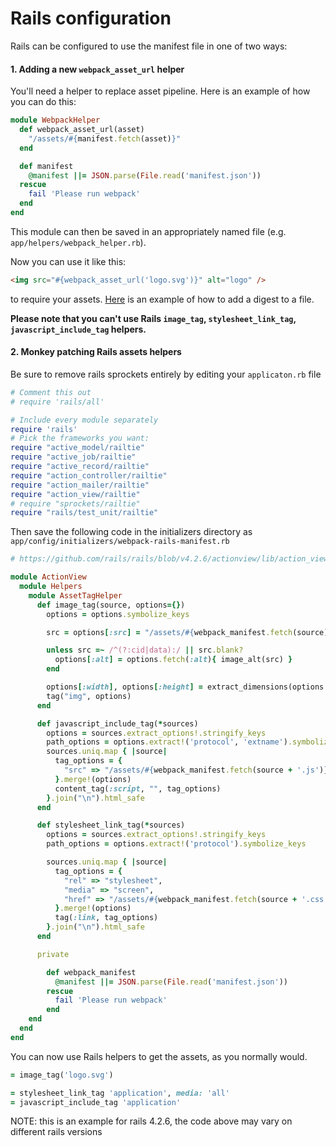 Rails configuration
===================

Rails can be configured to use the manifest file in one of two ways:

#### 1. Adding a new `webpack_asset_url` helper

You'll need a helper to replace asset pipeline. Here is an example of how you can do this:

```Ruby
module WebpackHelper
  def webpack_asset_url(asset)
    "/assets/#{manifest.fetch(asset)}"
  end

  def manifest
    @manifest ||= JSON.parse(File.read('manifest.json'))
  rescue
    fail 'Please run webpack'
  end
end
```

This module can then be saved in an appropriately named file (e.g. `app/helpers/webpack_helper.rb`).

Now you can use it like this:

```HTML
<img src="#{webpack_asset_url('logo.svg')}" alt="logo" />
```

to require your assets. [Here](https://github.com/infinum/webpack-rails-manifest-plugin/blob/master/example/webpack.config.js#L12) is an example of how to add a digest to a file.

**Please note that you can't use Rails `image_tag`, `stylesheet_link_tag`, `javascript_include_tag` helpers.**

#### 2. Monkey patching Rails assets helpers

Be sure to remove rails sprockets entirely by editing your `applicaton.rb` file

```Ruby
# Comment this out
# require 'rails/all'

# Include every module separately
require 'rails'
# Pick the frameworks you want:
require "active_model/railtie"
require "active_job/railtie"
require "active_record/railtie"
require "action_controller/railtie"
require "action_mailer/railtie"
require "action_view/railtie"
# require "sprockets/railtie"
require "rails/test_unit/railtie"
```

Then save the following code in the initializers directory as `app/config/initializers/webpack-rails-manifest.rb`

```Ruby
# https://github.com/rails/rails/blob/v4.2.6/actionview/lib/action_view/helpers/asset_tag_helper.rb

module ActionView
  module Helpers
    module AssetTagHelper
      def image_tag(source, options={})
        options = options.symbolize_keys

        src = options[:src] = "/assets/#{webpack_manifest.fetch(source)}"

        unless src =~ /^(?:cid|data):/ || src.blank?
          options[:alt] = options.fetch(:alt){ image_alt(src) }
        end

        options[:width], options[:height] = extract_dimensions(options.delete(:size)) if options[:size]
        tag("img", options)
      end

      def javascript_include_tag(*sources)
        options = sources.extract_options!.stringify_keys
        path_options = options.extract!('protocol', 'extname').symbolize_keys
        sources.uniq.map { |source|
          tag_options = {
            "src" => "/assets/#{webpack_manifest.fetch(source + '.js')}"
          }.merge!(options)
          content_tag(:script, "", tag_options)
        }.join("\n").html_safe
      end

      def stylesheet_link_tag(*sources)
        options = sources.extract_options!.stringify_keys
        path_options = options.extract!('protocol').symbolize_keys

        sources.uniq.map { |source|
          tag_options = {
            "rel" => "stylesheet",
            "media" => "screen",
            "href" => "/assets/#{webpack_manifest.fetch(source + '.css')}"
          }.merge!(options)
          tag(:link, tag_options)
        }.join("\n").html_safe
      end

      private

        def webpack_manifest
          @manifest ||= JSON.parse(File.read('manifest.json'))
        rescue
          fail 'Please run webpack'
        end
    end
  end
end
```

You can now use Rails helpers to get the assets, as you normally would.

```Ruby
= image_tag('logo.svg')

= stylesheet_link_tag 'application', media: 'all'
= javascript_include_tag 'application'
```

NOTE: this is an example for rails 4.2.6, the code above may vary on different rails versions
